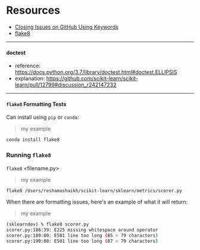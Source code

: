 # Resources

- [Closing Issues on GitHub Using Keywords](https://help.github.com/articles/closing-issues-using-keywords/)
- [flake8](https://medium.com/python-pandemonium/what-is-flake8-and-why-we-should-use-it-b89bd78073f2)

---

#### doctest 
- reference:  https://docs.python.org/3.7/library/doctest.html#doctest.ELLIPSIS
- explanation:  https://github.com/scikit-learn/scikit-learn/pull/12799#discussion_r242147232

---

#### `flake8` Formatting Tests
Can install using `pip` or `conda`:  

>my example
```python
conda install flake8 
```

### Running `flake8`
`flake8` <filename.py>

>my example
```bash
flake8 /Users/reshamashaikh/scikit-learn/sklearn/metrics/scorer.py
```

When there are formatting issues, here's an example of what it will return:  

>my example
```bash
(sklearndev) % flake8 scorer.py
scorer.py:186:39: E225 missing whitespace around operator
scorer.py:189:80: E501 line too long (85 > 79 characters)
scorer.py:190:80: E501 line too long (87 > 79 characters)
```



